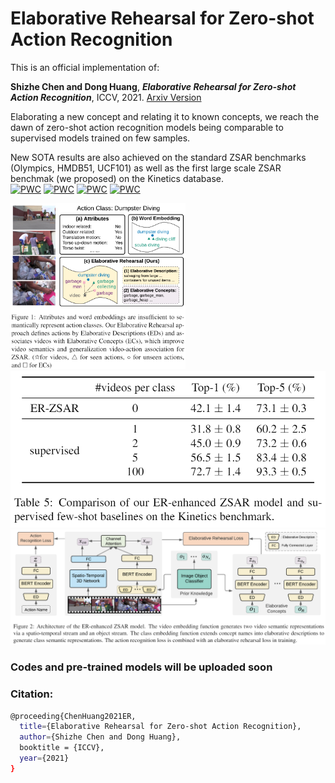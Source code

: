 # Elaborative Rehearsal for Zero-shot Action Recognition
  
This is an official implementation of:

**Shizhe Chen and Dong Huang**, ***Elaborative Rehearsal for Zero-shot Action Recognition***, ICCV, 2021. [Arxiv Version](https://arxiv.org/abs/2108.02833)

Elaborating a new concept and relating it to known concepts, we reach the dawn of zero-shot action recognition models being comparable to supervised models trained on few samples.

New SOTA results are also achieved on the standard ZSAR benchmarks (Olympics, HMDB51, UCF101) as well as the first large scale ZSAR benchmak (we proposed) on the Kinetics database.  
[![PWC](https://img.shields.io/endpoint.svg?url=https://paperswithcode.com/badge/elaborative-rehearsal-for-zero-shot-action/zero-shot-action-recognition-on-hmdb51)](https://paperswithcode.com/sota/zero-shot-action-recognition-on-hmdb51?p=elaborative-rehearsal-for-zero-shot-action)
[![PWC](https://img.shields.io/endpoint.svg?url=https://paperswithcode.com/badge/elaborative-rehearsal-for-zero-shot-action/zero-shot-action-recognition-on-olympics)](https://paperswithcode.com/sota/zero-shot-action-recognition-on-olympics?p=elaborative-rehearsal-for-zero-shot-action)
[![PWC](https://img.shields.io/endpoint.svg?url=https://paperswithcode.com/badge/elaborative-rehearsal-for-zero-shot-action/zero-shot-action-recognition-on-ucf101)](https://paperswithcode.com/sota/zero-shot-action-recognition-on-ucf101?p=elaborative-rehearsal-for-zero-shot-action)
[![PWC](https://img.shields.io/endpoint.svg?url=https://paperswithcode.com/badge/elaborative-rehearsal-for-zero-shot-action/zero-shot-action-recognition-on-kinetics)](https://paperswithcode.com/sota/zero-shot-action-recognition-on-kinetics?p=elaborative-rehearsal-for-zero-shot-action)


<img src = "figures/teaser.png" width ="280" /> <img src = "figures/ZSARvsFew.png" width ="520" />
<img src = "figures/framework.png" width ="800" />

### Codes and pre-trained models will be uploaded soon

### Citation: 

```bash
@proceeding{ChenHuang2021ER,
  title={Elaborative Rehearsal for Zero-shot Action Recognition},
  author={Shizhe Chen and Dong Huang},
  booktitle = {ICCV},
  year={2021}
}
```
